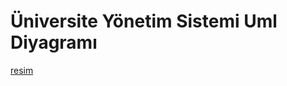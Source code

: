 # Üniversite Yönetim Sistemi Uml Diyagramı
[resim](https://user-images.githubusercontent.com/88411564/132866513-4553d3ad-e499-49c9-bddb-5d5f3c9f95ab.png)
